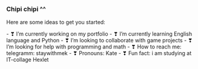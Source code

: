 ### Chipi chipi  ^^




Here are some ideas to get you started:

<p>- &#10083 I’m currently working on my portfolio
- &#10083 I’m currently learning English language and Python
- &#10083 I’m looking to collaborate with game projects
- &#10083 I’m looking for help with programming and math
- &#10083 How to reach me: telegramm: staywithmek
- &#10083 Pronouns: Kate
- &#10083 Fun fact: i am studying at IT-collage Hexlet

